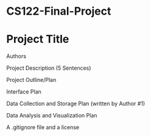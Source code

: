# CS122-Final-Project

# Project Title
Authors

Project Description (5 Sentences)

Project Outline/Plan

Interface Plan

Data Collection and Storage Plan (written by Author #1)

Data Analysis and Visualization Plan

A .gitignore file and a license
